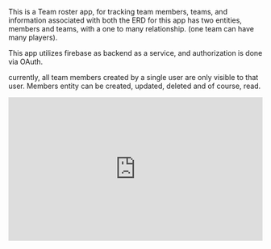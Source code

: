 This is a Team roster app, for tracking team members, teams, and information associated with both
the ERD for this app has two entities, members and teams, with a one to many relationship. (one team can have many players).

This app utilizes firebase as backend as a service, and authorization is done via OAuth.

currently, all team members created by a single user are only visible to that user. Members entity can be created, updated, deleted and of course, read.

<div style="position: relative; padding-bottom: 56.25%; height: 0;"><iframe src="https://www.loom.com/embed/7ed4985075a24de38f41f7fc281031a5" frameborder="0" webkitallowfullscreen mozallowfullscreen allowfullscreen style="position: absolute; top: 0; left: 0; width: 100%; height: 100%;"></iframe></div>
